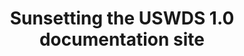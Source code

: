 ---
title: Sunsetting the USWDS 1.0 documentation site
tags:
- product updates
category: About
excerpt: It's been over five years since we launched USWDS 2.0 and moved on from USWDS v1. We archived the USWDS v1 documentation site a few years back, and at the end of 2024 we'll be taking it offline. Content will likely still be available via archive.org.
excerpt_link_url: https://v1.designsystem.digital.gov/
excerpt_link_text: USWDS v1 documentation site
---